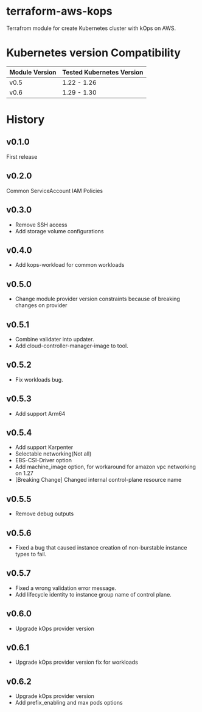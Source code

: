 # terraform-aws-kops
Terrafrom module for create Kubernetes cluster with kOps on AWS.

# Kubernetes version Compatibility
| Module Version | Tested Kubernetes Version |
|---|---|
|v0.5|1.22 - 1.26|
|v0.6|1.29 - 1.30|


# History
## v0.1.0
First release

## v0.2.0
Common ServiceAccount IAM Policies

## v0.3.0
- Remove SSH access
- Add storage volume configurations

## v0.4.0
- Add kops-workload for common workloads

## v0.5.0
- Change module provider version constraints because of breaking changes on provider

## v0.5.1
- Combine validater into updater.
- Add cloud-controller-manager-image to tool.

## v0.5.2
- Fix workloads bug.

## v0.5.3
- Add support Arm64

## v0.5.4
- Add support Karpenter
- Selectable networking(Not all)
- EBS-CSI-Driver option
- Add machine_image option, for workaround for amazon vpc networking on 1.27
- [Breaking Change] Changed internal control-plane resource name

## v0.5.5
- Remove debug outputs

## v0.5.6
- Fixed a bug that caused instance creation of non-burstable instance types to fail.

## v0.5.7
- Fixed a wrong validation error message.
- Add lifecycle identity to instance group name of control plane.

## v0.6.0
- Upgrade kOps provider version

## v0.6.1
- Upgrade kOps provider version fix for workloads

## v0.6.2
- Upgrade kOps provider version
- Add prefix_enabling and max pods options
